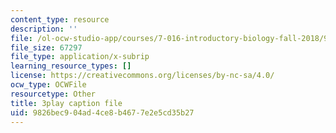 ```yaml
---
content_type: resource
description: ''
file: /ol-ocw-studio-app/courses/7-016-introductory-biology-fall-2018/9826bec904ad4ce8b4677e2e5cd35b27_7gLcuMtM_HY.srt
file_size: 67297
file_type: application/x-subrip
learning_resource_types: []
license: https://creativecommons.org/licenses/by-nc-sa/4.0/
ocw_type: OCWFile
resourcetype: Other
title: 3play caption file
uid: 9826bec9-04ad-4ce8-b467-7e2e5cd35b27
---
```

